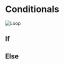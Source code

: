 # Conditionals

<img src="https://cdn.wayscript.com/static/img/modules/loop.png" alt="Loop"/>

## If

## Else

